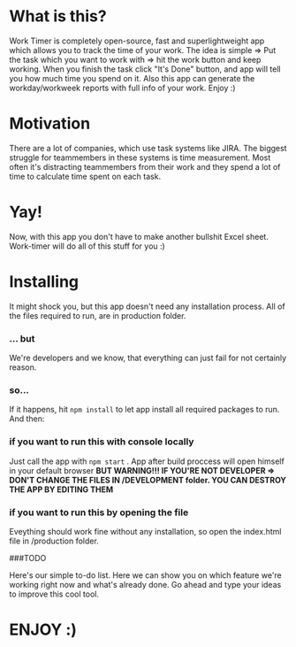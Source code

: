 # What is this?
Work Timer is completely open-source, fast and superlightweight app which allows you to track the time of your work. The idea is simple => Put the task which you want to work with => hit the work button and keep working. When you finish the task click "It's Done" button, and app will tell you how much time you spend on it. Also this app can generate the workday/workweek reports with full info of your work. Enjoy :)   

# Motivation

There are a lot of companies, which use task systems like JIRA. The biggest struggle for teammembers in these systems
is time measurement. Most often it's distracting teammembers from their work and they spend a lot of time to calculate
time spent on each task.   

# Yay!
Now, with this app you don't have to make another bullshit Excel sheet. Work-timer will do all of 
this stuff for you :)

# Installing

It might shock you, but this app doesn't need any installation process. All of the files required to run, are in production folder.

### ... but

We're developers and we know, that everything can just fail for not certainly reason.

### so...

If it happens, hit `npm install` to let app install all required packages to run. 
And then:

### if you want to run this with console locally
Just call the app with `npm start` . App after build proccess will open himself in your default browser
**BUT WARNING!!! IF YOU'RE NOT DEVELOPER => DON'T CHANGE THE FILES IN /DEVELOPMENT folder. YOU CAN DESTROY THE APP BY EDITING THEM**


### if you want to run this by opening the file
Eveything should work fine without any installation, so open the index.html file in /production folder.

###TODO 

Here's our simple to-do list. Here we can show you on which feature we're working right now and what's already done. Go ahead and 
type your ideas to improve this cool tool. 

# ENJOY :)

